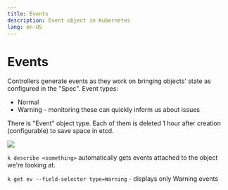 ```yaml
---
title: Events
description: Event object in Kubernetes
lang: en-US
---
```


# Events

Controllers generate events as they work on bringing objects' state as
configured in the "Spec". Event types:

- Normal
- Warning - monitoring these can quickly inform us about issues

There is "Event" object type. Each of them is deleted 1 hour  after creation
(configurable) to save space in etcd.

![](https://i.imgur.com/Wytscp7.png)


`k describe <something>` automatically gets events attached to the object we're
looking at.

`k get ev --field-selector type=Warning` - displays only Warning events
